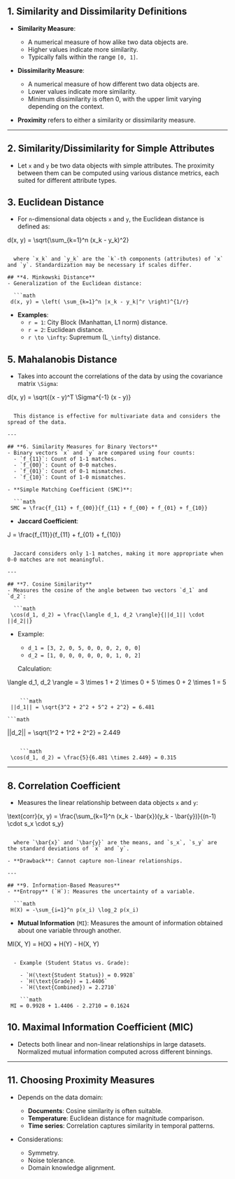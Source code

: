 ## **1. Similarity and Dissimilarity Definitions**
- **Similarity Measure**:
  - A numerical measure of how alike two data objects are.
  - Higher values indicate more similarity.
  - Typically falls within the range `[0, 1]`.

- **Dissimilarity Measure**:
  - A numerical measure of how different two data objects are.
  - Lower values indicate more similarity.
  - Minimum dissimilarity is often 0, with the upper limit varying depending on the context.

- **Proximity** refers to either a similarity or dissimilarity measure.

---

## **2. Similarity/Dissimilarity for Simple Attributes**
- Let `x` and `y` be two data objects with simple attributes. The proximity between them can be computed using various distance metrics, each suited for different attribute types.

## **3. Euclidean Distance**
- For `n`-dimensional data objects `x` and `y`, the Euclidean distance is defined as:
  
  ```math
 d(x, y) = \sqrt{\sum_{k=1}^n (x_k - y_k)^2} 
```

  where `x_k` and `y_k` are the `k`-th components (attributes) of `x` and `y`. Standardization may be necessary if scales differ.

## **4. Minkowski Distance**
- Generalization of the Euclidean distance:

  ```math
 d(x, y) = \left( \sum_{k=1}^n |x_k - y_k|^r \right)^{1/r} 
```

  - **Examples**:
    - `r = 1`: City Block (Manhattan, L1 norm) distance.
    - `r = 2`: Euclidean distance.
    - `r \to \infty`: Supremum (L`_\infty`) distance.

## **5. Mahalanobis Distance**
- Takes into account the correlations of the data by using the covariance matrix `\Sigma`:
  
  ```math
 d(x, y) = \sqrt{(x - y)^T \Sigma^{-1} (x - y)} 
```

  This distance is effective for multivariate data and considers the spread of the data.

---

## **6. Similarity Measures for Binary Vectors**
- Binary vectors `x` and `y` are compared using four counts:
  - `f_{11}`: Count of 1-1 matches.
  - `f_{00}`: Count of 0-0 matches.
  - `f_{01}`: Count of 0-1 mismatches.
  - `f_{10}`: Count of 1-0 mismatches.

- **Simple Matching Coefficient (SMC)**:
  
  ```math
 SMC = \frac{f_{11} + f_{00}}{f_{11} + f_{00} + f_{01} + f_{10}} 
```

- **Jaccard Coefficient**:

  ```math
 J = \frac{f_{11}}{f_{11} + f_{01} + f_{10}} 
```

  Jaccard considers only 1-1 matches, making it more appropriate when 0-0 matches are not meaningful.

---

## **7. Cosine Similarity**
- Measures the cosine of the angle between two vectors `d_1` and `d_2`:

  ```math
 \cos(d_1, d_2) = \frac{\langle d_1, d_2 \rangle}{||d_1|| \cdot ||d_2||} 
```

  - Example:
    - `d_1 = [3, 2, 0, 5, 0, 0, 0, 2, 0, 0]`
    - `d_2 = [1, 0, 0, 0, 0, 0, 0, 1, 0, 2]`
  
    Calculation:

    ```math
 \langle d_1, d_2 \rangle = 3 \times 1 + 2 \times 0 + 5 \times 0 + 2 \times 1 = 5 
```

    ```math
 ||d_1|| = \sqrt{3^2 + 2^2 + 5^2 + 2^2} = 6.481 
```

    ```math
 ||d_2|| = \sqrt{1^2 + 1^2 + 2^2} = 2.449 
```

    ```math
 \cos(d_1, d_2) = \frac{5}{6.481 \times 2.449} = 0.315 
```

---

## **8. Correlation Coefficient**
- Measures the linear relationship between data objects `x` and `y`:

  ```math
 \text{corr}(x, y) = \frac{\sum_{k=1}^n (x_k - \bar{x})(y_k - \bar{y})}{(n-1) \cdot s_x \cdot s_y} 
```

  where `\bar{x}` and `\bar{y}` are the means, and `s_x`, `s_y` are the standard deviations of `x` and `y`.

- **Drawback**: Cannot capture non-linear relationships.

---

## **9. Information-Based Measures**
- **Entropy** (`H`): Measures the uncertainty of a variable.

  ```math
 H(X) = -\sum_{i=1}^n p(x_i) \log_2 p(x_i) 
```

- **Mutual Information** (`MI`): Measures the amount of information obtained about one variable through another.

  ```math
 MI(X, Y) = H(X) + H(Y) - H(X, Y) 
```

  - Example (Student Status vs. Grade):

    - `H(\text{Student Status}) = 0.9928`
    - `H(\text{Grade}) = 1.4406`
    - `H(\text{Combined}) = 2.2710`

    ```math
 MI = 0.9928 + 1.4406 - 2.2710 = 0.1624 
```

## **10. Maximal Information Coefficient (MIC)**
- Detects both linear and non-linear relationships in large datasets. Normalized mutual information computed across different binnings.

---

## **11. Choosing Proximity Measures**
- Depends on the data domain:
  - **Documents**: Cosine similarity is often suitable.
  - **Temperature**: Euclidean distance for magnitude comparison.
  - **Time series**: Correlation captures similarity in temporal patterns.

- Considerations:
  - Symmetry.
  - Noise tolerance.
  - Domain knowledge alignment.
